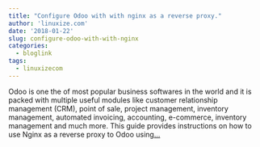 ```yaml
---
title: "Configure Odoo with with nginx as a reverse proxy."
author: 'linuxize.com'
date: '2018-01-22'
slug: configure-odoo-with-with-nginx
categories:
  - bloglink
tags:
  - linuxizecom
---
```


Odoo is one the of most popular business softwares in the world and it is packed with multiple useful modules like customer relationship management (CRM), point of sale, project management, inventory management, automated invoicing, accounting, e-commerce, inventory management and much more. This guide provides instructions on how to use Nginx as a reverse proxy to Odoo using[... <i class="fas fa-external-link-alt"></i>](https://linuxize.com/post/configure-odoo-with-nginx-as-a-reverse-proxy/)

